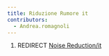```yaml
---
title: Riduzione Rumore it
contributors:
  - Andrea.romagnoli
---
```


1.  REDIRECT [Noise Reduction/it](noise_reduction/it)
